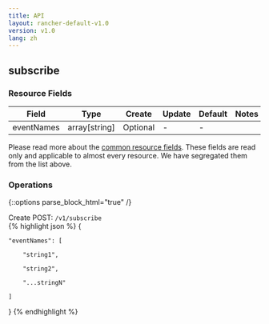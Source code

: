 ```yaml
---
title: API
layout: rancher-default-v1.0
version: v1.0
lang: zh
---
```


## subscribe



### Resource Fields

Field | Type | Create | Update | Default | Notes
---|---|---|---|---|---
eventNames | array[string] | Optional | - | - | 


Please read more about the [common resource fields]({{site.baseurl}}/rancher/{{page.version}}/{{page.lang}}/api/common/). 
These fields are read only and applicable to almost every resource. We have segregated them from the list above.


### Operations
{::options parse_block_html="true" /}



<div class="action">
<span class="header">
Create
<span class="headerright">POST:  <code>/v1/subscribe</code></span></span>
<div class="action-contents">
{% highlight json %} 
{

	"eventNames": [

		"string1",

		"string2",

		"...stringN"

	]

} 
{% endhighlight %}
</div>
</div>










